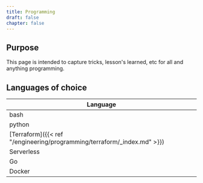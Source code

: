 ```yaml
---
title: Programming
draft: false
chapter: false
---
```


## Purpose

This page is intended to capture tricks, lesson's learned, etc for all and anything programming.

## Languages of choice

| Language                                                                |
| ----------------------------------------------------------------------- |
| bash                                                                    |
| python                                                                  |
| [Terraform]({{< ref "/engineering/programming/terraform/_index.md" >}}) |
| Serverless                                                              |
| Go                                                                      |
| Docker                                                                  |
